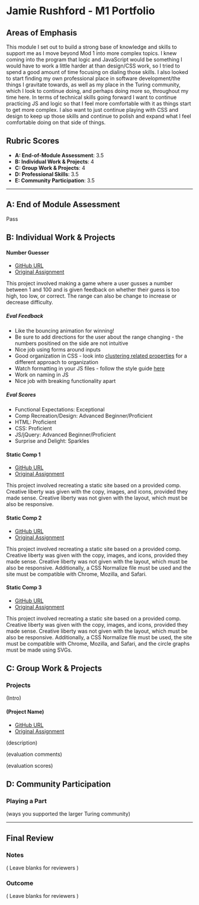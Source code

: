 # Jamie Rushford - M1 Portfolio

## Areas of Emphasis

This module I set out to build a strong base of knowledge and skills to support me as I move beyond Mod 1 into more complex topics. I knew coming into the program that logic and JavaScript would be something I would have to work a little harder at than design/CSS work, so I tried to spend a good amount of time focusing on dialing those skills. I also looked to start finding my own professional place in software development/the things I gravitate towards, as well as my place in the Turing community, which I look to continue doing, and perhaps doing more so, throughout my time here. In terms of technical skills going forward I want to continue practicing JS and logic so that I feel more comfortable with it as things start to get more complex. I also want to just continue playing with CSS and design to keep up those skills and continue to polish and expand what I feel comfortable doing on that side of things.

## Rubric Scores

* **A: End-of-Module Assessment**: 3.5
* **B: Individual Work & Projects**: 4
* **C: Group Work & Projects**: 4
* **D: Professional Skills**: 3.5
* **E: Community Participation**: 3.5

-----------------------

## A: End of Module Assessment

Pass

## B: Individual Work & Projects

#### Number Guesser

* [GitHub URL](https://github.com/jarushford/number-guesser)
* [Original Assignment](http://frontend.turing.io/projects/number-guesser.html)

This project involved making a game where a user gusses a number between 1 and 100 and is given feedback on whether their guess is too high, too low, or correct. The range can also be change to increase or decrease difficulty.

##### Eval Feedback

- Like the bouncing animation for winning!
- Be sure to add directions for the user about the range changing - the numbers positined on the side are not intuitive
- Nice job using forms around inputs
- Good organization in CSS - look into [clustering related properties](https://github.com/necolas/idiomatic-css) for a different approach to organization
- Watch formatting in your JS files - follow the style guide [here](https://github.com/turingschool-examples/javascript/tree/master/es5)
- Work on naming in JS 
- Nice job with breaking functionality apart

##### Eval Scores

- Functional Expectations: Exceptional
- Comp Recreation/Design: Advanced Beginner/Proficient
- HTML: Proficient
- CSS: Proficient
- JS/jQuery: Advanced Beginner/Proficient
- Surprise and Delight: Sparkles

#### Static Comp 1

* [GitHub URL](https://github.com/jarushford/jr-comp-challenge-1)
* [Original Assignment](http://frontend.turing.io/projects/m1-static-comp-1.html)

This project involved recreating a static site based on a provided comp. Creative liberty was given with the copy, images, and icons, provided they made sense. Creative liberty was not given with the layout, which must be also be responsive.

#### Static Comp 2

* [GitHub URL](https://github.com/jarushford/jr-comp-challenge-2)
* [Original Assignment](http://frontend.turing.io/projects/m1-static-comp-2.html)

This project involved recreating a static site based on a provided comp. Creative liberty was given with the copy, images, and icons, provided they made sense. Creative liberty was not given with the layout, which must be also be responsive. Additionally, a CSS Normalize file must be used and the site must be compatible with Chrome, Mozilla, and Safari.

#### Static Comp 3

* [GitHub URL](https://github.com/jarushford/jr-comp-challenge-3)
* [Original Assignment](http://frontend.turing.io/projects/m1-static-comp-3.html)

This project involved recreating a static site based on a provided comp. Creative liberty was given with the copy, images, and icons, provided they made sense. Creative liberty was not given with the layout, which must be also be responsive. Additionally, a CSS Normalize file must be used, the site must be compatible with Chrome, Mozilla, and Safari, and the circle graphs must be made using SVGs.

## C: Group Work & Projects

### Projects

(Intro)

#### (Project Name)

* [GitHub URL]()
* [Original Assignment]()

(description)

(evaluation comments)

(evaluation scores)

## D: Community Participation

### Playing a Part

(ways you supported the larger Turing community)

------------------

## Final Review

### Notes

( Leave blanks for reviewers )

### Outcome

( Leave blanks for reviewers )
